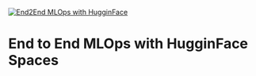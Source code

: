 [![End2End MLOps with HugginFace](https://github.com/Hausdorff94/e2e-MLOps-HugginFace/actions/workflows/main.yml/badge.svg)](https://github.com/Hausdorff94/e2e-MLOps-HugginFace/actions/workflows/main.yml)

# End to End MLOps with HugginFace Spaces
